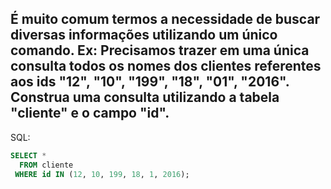 ## É muito comum termos a necessidade de buscar diversas informações utilizando um único comando. Ex: Precisamos trazer em uma única consulta todos os nomes dos clientes referentes aos ids "12", "10", "199", "18", "01", "2016". Construa uma consulta utilizando a tabela "cliente" e o campo "id".
SQL:
```sql
SELECT *
  FROM cliente
 WHERE id IN (12, 10, 199, 18, 1, 2016);
```
